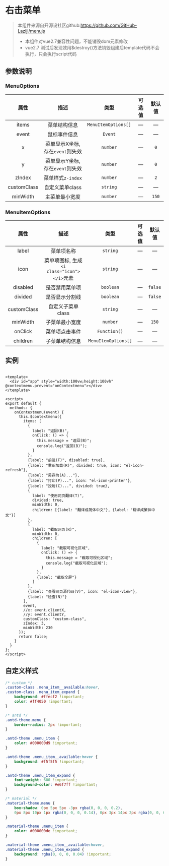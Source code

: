 # 右击菜单
> 本组件来源自开源设社区github:https://github.com/GitHub-Laziji/menujs
> - 本组件对vue2.7兼容性问题，不能销毁dom元素修改
> - vue2.7 测试后发现效用$destroy()方法销毁组建后template代码不会执行，只会执行script代码

## 参数说明

### MenuOptions

| 属性 | 描述 | 类型 | 可选值 | 默认值 |
| :----: | :----: | :----: | :----: | :----: |
| items | 菜单结构信息 | `MenuItemOptions[]` | — | — |
| event | 鼠标事件信息 | `Event` | — | — |
| x | 菜单显示X坐标, 存在`event`则失效 | `number` | — | `0` |
| y | 菜单显示Y坐标, 存在`event`则失效 | `number` | — | `0` |
| zIndex | 菜单样式`z-index` | `number` | — | `2` |
| customClass | 自定义菜单class | `string` | — | — |
| minWidth | 主菜单最小宽度 | `number` | — | `150` |

### MenuItemOptions

| 属性 | 描述 | 类型 | 可选值 | 默认值 |
| :----: | :----: | :----: | :----: | :----: |
| label | 菜单项名称 | `string` | — | — |
| icon | 菜单项图标, 生成`<i class="icon"></i>`元素 | `string` | — | — |
| disabled | 是否禁用菜单项 | `boolean` | — | `false` |
| divided | 是否显示分割线 | `boolean` | — | `false` |
| customClass | 自定义子菜单class | `string` | — | — |
| minWidth | 子菜单最小宽度 | `number` | — | `150` |
| onClick | 菜单项点击事件 | `Function()` | — | — |
| children | 子菜单结构信息 | `MenuItemOptions[]` | — | — |

## 实例

```vue

<template>
  <div id="app" style="width:100vw;height:100vh" @contextmenu.prevent="onContextmenu"></div>
</template>

<script>
export default {
  methods: {
    onContextmenu(event) {
      this.$contextmenu({
        items: [
          {
            label: "返回(B)",
            onClick: () => {
              this.message = "返回(B)";
              console.log("返回(B)");
            }
          },
          {label: "前进(F)", disabled: true},
          {label: "重新加载(R)", divided: true, icon: "el-icon-refresh"},
          {label: "另存为(A)..."},
          {label: "打印(P)...", icon: "el-icon-printer"},
          {label: "投射(C)...", divided: true},
          {
            label: "使用网页翻译(T)",
            divided: true,
            minWidth: 0,
            children: [{label: "翻译成简体中文"}, {label: "翻译成繁体中文"}]
          },
          {
            label: "截取网页(R)",
            minWidth: 0,
            children: [
              {
                label: "截取可视化区域",
                onClick: () => {
                  this.message = "截取可视化区域";
                  console.log("截取可视化区域");
                }
              },
              {label: "截取全屏"}
            ]
          },
          {label: "查看网页源代码(V)", icon: "el-icon-view"},
          {label: "检查(N)"}
        ],
        event,
        //x: event.clientX,
        //y: event.clientY,
        customClass: "custom-class",
        zIndex: 3,
        minWidth: 230
      });
      return false;
    }
  }
};
</script>
```

## 自定义样式

```css
/* custom */
.custom-class .menu_item__available:hover,
.custom-class .menu_item_expand {
    background: #ffecf2 !important;
    color: #ff4050 !important;
}

/* antd */
.antd-theme.menu {
    border-radius: 2px !important;
}

.antd-theme .menu_item {
    color: #000000d9 !important;
}

.antd-theme .menu_item__available:hover {
    background: #f5f5f5 !important;
}

.antd-theme .menu_item_expand {
    font-weight: 600 !important;
    background-color: #e6f7ff !important;
}

/* material */
.material-theme.menu {
    box-shadow: 0px 5px 5px -3px rgba(0, 0, 0, 0.2),
    0px 8px 10px 1px rgba(0, 0, 0, 0.14), 0px 3px 14px 2px rgba(0, 0, 0, 0.12) !important;
}

.material-theme .menu_item {
    color: #000000de !important;
}

.material-theme .menu_item__available:hover,
.material-theme .menu_item_expand {
    background: rgba(0, 0, 0, 0.04) !important;
}
```